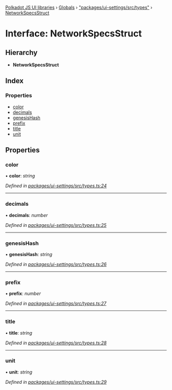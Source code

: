 [Polkadot JS UI libraries](../README.md) › [Globals](../globals.md) › ["packages/ui-settings/src/types"](../modules/_packages_ui_settings_src_types_.md) › [NetworkSpecsStruct](_packages_ui_settings_src_types_.networkspecsstruct.md)

# Interface: NetworkSpecsStruct

## Hierarchy

* **NetworkSpecsStruct**

## Index

### Properties

* [color](_packages_ui_settings_src_types_.networkspecsstruct.md#color)
* [decimals](_packages_ui_settings_src_types_.networkspecsstruct.md#decimals)
* [genesisHash](_packages_ui_settings_src_types_.networkspecsstruct.md#genesishash)
* [prefix](_packages_ui_settings_src_types_.networkspecsstruct.md#prefix)
* [title](_packages_ui_settings_src_types_.networkspecsstruct.md#title)
* [unit](_packages_ui_settings_src_types_.networkspecsstruct.md#unit)

## Properties

###  color

• **color**: *string*

*Defined in [packages/ui-settings/src/types.ts:24](https://github.com/polkadot-js/ui/blob/723641ac/packages/ui-settings/src/types.ts#L24)*

___

###  decimals

• **decimals**: *number*

*Defined in [packages/ui-settings/src/types.ts:25](https://github.com/polkadot-js/ui/blob/723641ac/packages/ui-settings/src/types.ts#L25)*

___

###  genesisHash

• **genesisHash**: *string*

*Defined in [packages/ui-settings/src/types.ts:26](https://github.com/polkadot-js/ui/blob/723641ac/packages/ui-settings/src/types.ts#L26)*

___

###  prefix

• **prefix**: *number*

*Defined in [packages/ui-settings/src/types.ts:27](https://github.com/polkadot-js/ui/blob/723641ac/packages/ui-settings/src/types.ts#L27)*

___

###  title

• **title**: *string*

*Defined in [packages/ui-settings/src/types.ts:28](https://github.com/polkadot-js/ui/blob/723641ac/packages/ui-settings/src/types.ts#L28)*

___

###  unit

• **unit**: *string*

*Defined in [packages/ui-settings/src/types.ts:29](https://github.com/polkadot-js/ui/blob/723641ac/packages/ui-settings/src/types.ts#L29)*
